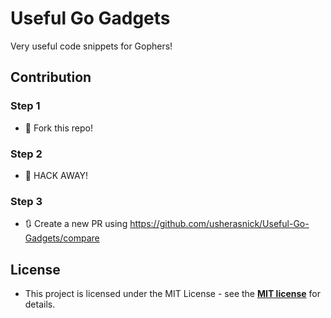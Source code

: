 # Useful Go Gadgets

Very useful code snippets for Gophers!

## Contribution

### Step 1

* 🍴 Fork this repo!

### Step 2

* 🔨 HACK AWAY!

### Step 3

* 🔃 Create a new PR using https://github.com/usherasnick/Useful-Go-Gadgets/compare

## License

* This project is licensed under the MIT License - see the **[MIT license](http://opensource.org/licenses/mit-license.php)** for details.
